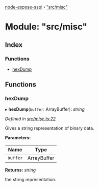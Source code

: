 [node-expose-sspi](../README.md) › ["src/misc"](_src_misc_.md)

# Module: "src/misc"

## Index

### Functions

* [hexDump](_src_misc_.md#hexdump)

## Functions

###  hexDump

▸ **hexDump**(`buffer`: ArrayBuffer): *string*

*Defined in [src/misc.ts:22](https://github.com/jlguenego/node-expose-sspi/blob/7b16afe/src/misc.ts#L22)*

Gives a string representation of binary data.

**Parameters:**

Name | Type |
------ | ------ |
`buffer` | ArrayBuffer |

**Returns:** *string*

the string representation.
